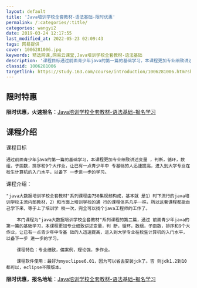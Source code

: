 ```yaml
---
layout: default
title: 'Java培训学校全套教材-语法基础-限时优惠'
permalink: /:categories/:title/
categories: wangyi2
date: 2019-03-24 12:17:55
last_modified_at: 2022-05-23 02:09:43
tags: 网易提供
cover: 1006281006.jpg
keywords: 精选网课,网易云课堂,Java培训学校全套教材-语法基础
description: '课程目标通过前面青少年java的第一篇的基础学习，本课程更加专业细致讲述变量，判断，循环，数组，子函数，排序和9个大作业'
classid: 1006281006
targetlink: https://study.163.com/course/introduction/1006281006.htm?share=1&shareId=1025206652&utm_campaign=share&utm_medium=iphoneShare&utm_source=&utm_u=1025206652
---
```


## 限时特惠

**限时优惠，火速报名**：[Java培训学校全套教材-语法基础-报名学习](https://study.163.com/course/introduction/1006281006.htm?share=1&shareId=1025206652&utm_campaign=share&utm_medium=iphoneShare&utm_source=&utm_u=1025206652)

## 课程介绍

课程目标

    通过前面青少年java的第一篇的基础学习，本课程更加专业细致讲述变量 ，判断，循环，数组，子函数，排序和9个大作业，让已有一点青少年中 专基础的人迅速提高，进入到大学专业在校生计算机的入门水平，以备下 一步进一步的学习。 



课程介绍：

    "java大数据培训学校全套教材"系列课程由750集视频构成，基本就 是1）时下流行的java培训学校主流内部教材，2）和市面上培训学校的通 行的课程体系几乎一样。所以这套课程都能自己学下来，等于上了培训学 校一次，完全可以找个java工程师的工作了。

        本门课程为"java大数据培训学校全套教材"系列课程的第二篇，通过 前面青少年java的第一篇的基础学习，本课程更加专业细致讲述变量，判 断，循环，数组，子函数，排序和9个大作业，让已有一点青少年中专基 础的人迅速提高，进入到大学专业在校生计算机的入门水平，以备下一步 进一步的学习。

        课程特色：专业细致，偏案例，理论强，多作业。

        课程软件使用：最好为myeclipse6.01，因为可以省去安装jdk了。否 则jdk1.2到10都可以，eclipse不限版本。

**限时优惠，报名地址**：[Java培训学校全套教材-语法基础-报名学习](https://study.163.com/course/introduction/1006281006.htm?share=1&shareId=1025206652&utm_campaign=share&utm_medium=iphoneShare&utm_source=&utm_u=1025206652)

